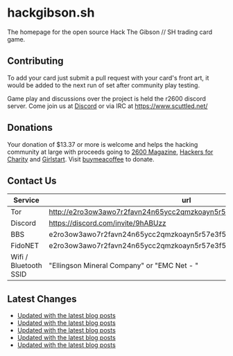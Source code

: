 # hackgibson.sh
The homepage for the open source Hack The Gibson // SH trading card game.


## Contributing

To add your card just submit a pull request with your card's front art, it would be added to the next run of set after community play testing.

Game play and discussions over the project is held the r2600 discord server. Come join us at [Discord](https://discord.com/invite/9hABUzz) or via IRC at https://www.scuttled.net/


## Donations

Your donation of $13.37 or more is welcome and helps the hacking community at large with proceeds going to [2600 Magazine](https://2600.com/), [Hackers for Charity](https://hackersforcharity.org) and [Girlstart](https://girlstart.org).  Visit [buymeacoffee](https://www.buymeacoffee.com/hackgibson.sh) to donate.


## Contact Us

Service | url
-|-
Tor | http://e2ro3ow3awo7r2favn24n65ycc2qmzkoayn5r57e3f56nvjwdcgg32ad.onion
Discord | https://discord.com/invite/9hABUzz
BBS | e2ro3ow3awo7r2favn24n65ycc2qmzkoayn5r57e3f56nvjwdcgg32ad.onion:23
FidoNET | e2ro3ow3awo7r2favn24n65ycc2qmzkoayn5r57e3f56nvjwdcgg32ad.onion:24554
Wifi / Bluetooth SSID | "Ellingson Mineral Company" or "EMC Net - <fidonet address>"

## Latest Changes
<!-- BLOG-POST-LIST:START -->
- [Updated with the latest blog posts](https://github.com/DFW2600/hackgibson.sh/commit/366c9b494519f8498ad7862eab7c727a8b5c33ed)
- [Updated with the latest blog posts](https://github.com/DFW2600/hackgibson.sh/commit/33739799ce62364a828be7ff94261cc215c84e2e)
- [Updated with the latest blog posts](https://github.com/DFW2600/hackgibson.sh/commit/8c109d669f55d87183b162446502b37c1ceb061d)
- [Updated with the latest blog posts](https://github.com/DFW2600/hackgibson.sh/commit/80fba6298999978296fd92cc97f39f9b11c90cfe)
- [Updated with the latest blog posts](https://github.com/DFW2600/hackgibson.sh/commit/e12b8948ced2c77199a94e50ab31b2e2dc50e02e)
<!-- BLOG-POST-LIST:END -->
